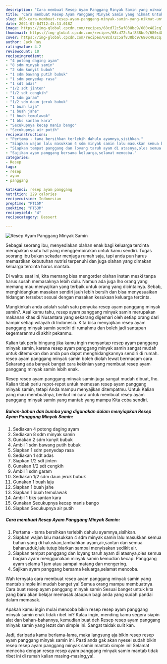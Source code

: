 ```yaml
---
description: "Cara membuat Resep Ayam Panggang Minyak Samin yang nikmat Untuk Jualan"
title: "Cara membuat Resep Ayam Panggang Minyak Samin yang nikmat Untuk Jualan"
slug: 803-cara-membuat-resep-ayam-panggang-minyak-samin-yang-nikmat-untuk-jualan
date: 2021-07-04T12:45:13.018Z
image: https://img-global.cpcdn.com/recipes/68cd72c5af838bc9/680x482cq70/resep-ayam-panggang-minyak-samin-foto-resep-utama.jpg
thumbnail: https://img-global.cpcdn.com/recipes/68cd72c5af838bc9/680x482cq70/resep-ayam-panggang-minyak-samin-foto-resep-utama.jpg
cover: https://img-global.cpcdn.com/recipes/68cd72c5af838bc9/680x482cq70/resep-ayam-panggang-minyak-samin-foto-resep-utama.jpg
author: Jack Ray
ratingvalue: 4.2
reviewcount: 10
recipeingredient:
- "4 potong daging ayam"
- "8 sdm minyak samin"
- "2 sdm kunyit bubuk"
- "1 sdm bawang putih bubuk"
- "1 sdm penyedap rasa"
- "1 sdt adas"
- "1/2 sdt jinten"
- "1/2 sdt cengkih"
- "1 sdm garam"
- "1/2 sdm daun jeruk bubuk"
- "1 buah laja"
- "1 buah jahe"
- "1 buah temulawak"
- "1 bks santan kara"
- "Secukupnya kecap manis bango"
- "Secukupnya air putih"
recipeinstructions:
- "Pertama - tama bersihkan terlebih dahulu ayamnya,sisihkan."
- "Siapkan wajan lalu masukkan 4 sdm minyak samin lalu masukkan semua bahan yang di haluskan,tambahkan ayam,air,santan dan semua bahan.aduk,lalu tutup biarkan sampai menyisakan sedikit air."
- "Siapkan tempat panggang dan loyang taruh ayam di atasnya,oles semua bagian ayam menggunakan minyak samin kemudian kecap. Panggang ayam selama 1 jam atau sampai matang dan mengering."
- "Sajikan ayam panggang bersama keluarga,selamat mencoba."
categories:
- Resep
tags:
- resep
- ayam
- panggang

katakunci: resep ayam panggang 
nutrition: 229 calories
recipecuisine: Indonesian
preptime: "PT15M"
cooktime: "PT53M"
recipeyield: "4"
recipecategory: Dessert

---
```



![Resep Ayam Panggang Minyak Samin](https://img-global.cpcdn.com/recipes/68cd72c5af838bc9/680x482cq70/resep-ayam-panggang-minyak-samin-foto-resep-utama.jpg)

Sebagai seorang ibu, menyediakan olahan enak bagi keluarga tercinta merupakan suatu hal yang menggembirakan untuk kamu sendiri. Tugas seorang ibu bukan sekadar menjaga rumah saja, tapi anda pun harus memastikan kebutuhan nutrisi terpenuhi dan juga olahan yang dimakan keluarga tercinta harus mantab.

Di waktu  saat ini, kita memang bisa mengorder olahan instan meski tanpa harus susah memasaknya lebih dulu. Namun ada juga lho orang yang memang mau menyajikan yang terbaik untuk orang yang dicintainya. Sebab, menghidangkan masakan sendiri jauh lebih bersih dan bisa menyesuaikan hidangan tersebut sesuai dengan masakan kesukaan keluarga tercinta. 



Mungkinkah anda adalah salah satu penyuka resep ayam panggang minyak samin?. Asal kamu tahu, resep ayam panggang minyak samin merupakan makanan khas di Nusantara yang sekarang digemari oleh setiap orang dari hampir setiap wilayah di Indonesia. Kita bisa menyajikan resep ayam panggang minyak samin sendiri di rumahmu dan boleh jadi santapan kegemaranmu di akhir pekanmu.

Kalian tak perlu bingung jika kamu ingin menyantap resep ayam panggang minyak samin, karena resep ayam panggang minyak samin sangat mudah untuk ditemukan dan anda pun dapat menghidangkannya sendiri di rumah. resep ayam panggang minyak samin boleh diolah lewat bermacam cara. Sekarang ada banyak banget cara kekinian yang membuat resep ayam panggang minyak samin lebih enak.

Resep resep ayam panggang minyak samin juga sangat mudah dibuat, lho. Kalian tidak perlu repot-repot untuk memesan resep ayam panggang minyak samin, tetapi Anda mampu menyajikan ditempatmu. Untuk Kalian yang mau membuatnya, berikut ini cara untuk membuat resep ayam panggang minyak samin yang mantab yang mampu Kita coba sendiri.

<!--inarticleads1-->

##### Bahan-bahan dan bumbu yang digunakan dalam menyiapkan Resep Ayam Panggang Minyak Samin:

1. Sediakan 4 potong daging ayam
1. Sediakan 8 sdm minyak samin
1. Gunakan 2 sdm kunyit bubuk
1. Ambil 1 sdm bawang putih bubuk
1. Siapkan 1 sdm penyedap rasa
1. Sediakan 1 sdt adas
1. Siapkan 1/2 sdt jinten
1. Gunakan 1/2 sdt cengkih
1. Ambil 1 sdm garam
1. Sediakan 1/2 sdm daun jeruk bubuk
1. Gunakan 1 buah laja
1. Siapkan 1 buah jahe
1. Siapkan 1 buah temulawak
1. Ambil 1 bks santan kara
1. Gunakan Secukupnya kecap manis bango
1. Siapkan Secukupnya air putih




<!--inarticleads2-->

##### Cara membuat Resep Ayam Panggang Minyak Samin:

1. Pertama - tama bersihkan terlebih dahulu ayamnya,sisihkan.
1. Siapkan wajan lalu masukkan 4 sdm minyak samin lalu masukkan semua bahan yang di haluskan,tambahkan ayam,air,santan dan semua bahan.aduk,lalu tutup biarkan sampai menyisakan sedikit air.
1. Siapkan tempat panggang dan loyang taruh ayam di atasnya,oles semua bagian ayam menggunakan minyak samin kemudian kecap. Panggang ayam selama 1 jam atau sampai matang dan mengering.
1. Sajikan ayam panggang bersama keluarga,selamat mencoba.




Wah ternyata cara membuat resep ayam panggang minyak samin yang mantab simple ini mudah banget ya! Semua orang mampu membuatnya. Cara buat resep ayam panggang minyak samin Sesuai banget untuk kita yang baru akan belajar memasak ataupun bagi anda yang sudah pandai dalam memasak.

Apakah kamu ingin mulai mencoba bikin resep resep ayam panggang minyak samin enak tidak ribet ini? Kalau ingin, mending kamu segera siapin alat dan bahan-bahannya, kemudian buat deh Resep resep ayam panggang minyak samin yang lezat dan simple ini. Sangat taidak sulit kan. 

Jadi, daripada kamu berlama-lama, maka langsung aja bikin resep resep ayam panggang minyak samin ini. Pasti anda gak akan nyesel sudah bikin resep resep ayam panggang minyak samin mantab simple ini! Selamat mencoba dengan resep resep ayam panggang minyak samin mantab tidak ribet ini di rumah kalian masing-masing,ya!.

